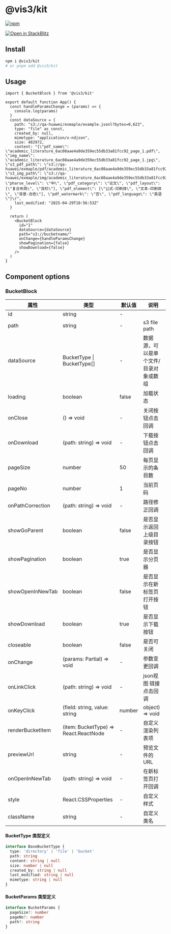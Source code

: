 # @vis3/kit
[![npm](https://img.shields.io/npm/v/%40vis3/kit.svg)](https://www.npmjs.com/package/@vis3/kit)

[![Open in StackBlitz](https://developer.stackblitz.com/img/open_in_stackblitz.svg)](https://stackblitz.com/github/opendatalab/Vis3/tree/main/web/packages/vis3-kit/example)

## Install

```bash
npm i @vis3/kit
# or pnpm add @vis3/kit
```

## Usage

```tsx
import { BucketBlock } from '@vis3/kit'

export default function App() {
  const handleParamsChange = (params) => {
    console.log(params)
  }
  const dataSource = {
    path: "s3://qa-huawei/exmaple/example.jsonl?bytes=0,623",
    type: "file" as const,
    created_by: null,
    mimetype: "application/x-ndjson",
    size: 482972,
    content: "{\"pdf_name\": \"academic_literature_6ac08aae4a9de359ec55db33a81fcc92_page_1.pdf\", \"img_name\": \"academic_literature_6ac08aae4a9de359ec55db33a81fcc92_page_1.jpg\", \"s3_pdf_path\": \"s3://qa-huawei/exmaple/pdf/academic_literature_6ac08aae4a9de359ec55db33a81fcc92_page_1.pdf\", \"s3_img_path\": \"s3://qa-huawei/exmaple/img/academic_literature_6ac08aae4a9de359ec55db33a81fcc92_page_1.jpg\", \"pharse_level\": \"中\", \"pdf_category\": \"论文\", \"pdf_layout\": [\"复合布局\", \"双栏\"], \"pdf_element\": [\"公式-印刷体\", \"文本-印刷体\", \"背景-白色\"], \"pdf_watermark\": \"否\", \"pdf_language\": \"英语\"}\r",
    last_modified: "2025-04-29T10:56:53Z"
  }

  return (
    <BucketBlock
      id="1"
      dataSource={dataSource}
      path="s3://bucketname/"
      onChange={handleParamsChange}
      showPagination={false}
      showDownload={false}
    />
  )
}
```

## Component options

### BucketBlock

| 属性 | 类型 | 默认值 | 说明 |
|------|------|--------|------|
| id | string | - |  |
| path | string | - | s3 file path |
| dataSource | BucketType \| BucketType[] | - | 数据源，可以是单个文件/目录对象或数组 |
| loading | boolean | false | 加载状态 |
| onClose | () => void | - | 关闭按钮点击回调 |
| onDownload | (path: string) => void | - | 下载按钮点击回调 |
| pageSize | number | 50 | 每页显示的条目数 |
| pageNo | number | 1 | 当前页码 |
| onPathCorrection | (path: string) => void | - | 路径修正回调 |
| showGoParent | boolean | false | 是否显示返回上级目录按钮 |
| showPagination | boolean | true | 是否显示分页器 |
| showOpenInNewTab | boolean | false | 是否显示在新标签页打开按钮 |
| showDownload | boolean | true | 是否显示下载按钮 |
| closeable | boolean | false | 是否可关闭 |
| onChange | (params: Partial<BucketParams>) => void | - | 参数变更回调 |
| onLinkClick | (path: string) => void | - | json视图 链接 点击回调 |
| onKeyClick | (field: string, value: string | number | object) => void | - | json视图 字段键 点击回调|
| renderBucketItem | (item: BucketType) => React.ReactNode | - | 自定义渲染列表项 |
| previewUrl | string | - | 预览文件的URL |
| onOpenInNewTab | (path: string) => void | - | 在新标签页打开回调 |
| style | React.CSSProperties | - | 自定义样式 |
| className | string | - | 自定义类名 |

#### BucketType 类型定义

```typescript
interface BaseBucketType {
  type: 'directory' | 'file' | 'bucket'
  path: string
  content: string | null
  size: number | null
  created_by: string | null
  last_modified: string | null
  mimetype: string | null
}
```

#### BucketParams 类型定义

```typescript
interface BucketParams {
  pageSize?: number
  pageNo?: number
  path?: string
}
```
